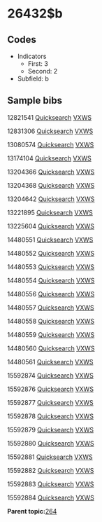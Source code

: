 # 26432$b

## Codes

-   Indicators
    -   First: 3
    -   Second: 2
-   Subfield: b

## Sample bibs

12821541 [Quicksearch](https://search.library.yale.edu/catalog/12821541) [VXWS](http://prodorbis.library.yale.edu:7014/vxws/GetHoldingsService?bibId=12821541)

12831306 [Quicksearch](https://search.library.yale.edu/catalog/12831306) [VXWS](http://prodorbis.library.yale.edu:7014/vxws/GetHoldingsService?bibId=12831306)

13080574 [Quicksearch](https://search.library.yale.edu/catalog/13080574) [VXWS](http://prodorbis.library.yale.edu:7014/vxws/GetHoldingsService?bibId=13080574)

13174104 [Quicksearch](https://search.library.yale.edu/catalog/13174104) [VXWS](http://prodorbis.library.yale.edu:7014/vxws/GetHoldingsService?bibId=13174104)

13204366 [Quicksearch](https://search.library.yale.edu/catalog/13204366) [VXWS](http://prodorbis.library.yale.edu:7014/vxws/GetHoldingsService?bibId=13204366)

13204368 [Quicksearch](https://search.library.yale.edu/catalog/13204368) [VXWS](http://prodorbis.library.yale.edu:7014/vxws/GetHoldingsService?bibId=13204368)

13204642 [Quicksearch](https://search.library.yale.edu/catalog/13204642) [VXWS](http://prodorbis.library.yale.edu:7014/vxws/GetHoldingsService?bibId=13204642)

13221895 [Quicksearch](https://search.library.yale.edu/catalog/13221895) [VXWS](http://prodorbis.library.yale.edu:7014/vxws/GetHoldingsService?bibId=13221895)

13225604 [Quicksearch](https://search.library.yale.edu/catalog/13225604) [VXWS](http://prodorbis.library.yale.edu:7014/vxws/GetHoldingsService?bibId=13225604)

14480551 [Quicksearch](https://search.library.yale.edu/catalog/14480551) [VXWS](http://prodorbis.library.yale.edu:7014/vxws/GetHoldingsService?bibId=14480551)

14480552 [Quicksearch](https://search.library.yale.edu/catalog/14480552) [VXWS](http://prodorbis.library.yale.edu:7014/vxws/GetHoldingsService?bibId=14480552)

14480553 [Quicksearch](https://search.library.yale.edu/catalog/14480553) [VXWS](http://prodorbis.library.yale.edu:7014/vxws/GetHoldingsService?bibId=14480553)

14480554 [Quicksearch](https://search.library.yale.edu/catalog/14480554) [VXWS](http://prodorbis.library.yale.edu:7014/vxws/GetHoldingsService?bibId=14480554)

14480556 [Quicksearch](https://search.library.yale.edu/catalog/14480556) [VXWS](http://prodorbis.library.yale.edu:7014/vxws/GetHoldingsService?bibId=14480556)

14480557 [Quicksearch](https://search.library.yale.edu/catalog/14480557) [VXWS](http://prodorbis.library.yale.edu:7014/vxws/GetHoldingsService?bibId=14480557)

14480558 [Quicksearch](https://search.library.yale.edu/catalog/14480558) [VXWS](http://prodorbis.library.yale.edu:7014/vxws/GetHoldingsService?bibId=14480558)

14480559 [Quicksearch](https://search.library.yale.edu/catalog/14480559) [VXWS](http://prodorbis.library.yale.edu:7014/vxws/GetHoldingsService?bibId=14480559)

14480560 [Quicksearch](https://search.library.yale.edu/catalog/14480560) [VXWS](http://prodorbis.library.yale.edu:7014/vxws/GetHoldingsService?bibId=14480560)

14480561 [Quicksearch](https://search.library.yale.edu/catalog/14480561) [VXWS](http://prodorbis.library.yale.edu:7014/vxws/GetHoldingsService?bibId=14480561)

15592874 [Quicksearch](https://search.library.yale.edu/catalog/15592874) [VXWS](http://prodorbis.library.yale.edu:7014/vxws/GetHoldingsService?bibId=15592874)

15592876 [Quicksearch](https://search.library.yale.edu/catalog/15592876) [VXWS](http://prodorbis.library.yale.edu:7014/vxws/GetHoldingsService?bibId=15592876)

15592877 [Quicksearch](https://search.library.yale.edu/catalog/15592877) [VXWS](http://prodorbis.library.yale.edu:7014/vxws/GetHoldingsService?bibId=15592877)

15592878 [Quicksearch](https://search.library.yale.edu/catalog/15592878) [VXWS](http://prodorbis.library.yale.edu:7014/vxws/GetHoldingsService?bibId=15592878)

15592879 [Quicksearch](https://search.library.yale.edu/catalog/15592879) [VXWS](http://prodorbis.library.yale.edu:7014/vxws/GetHoldingsService?bibId=15592879)

15592880 [Quicksearch](https://search.library.yale.edu/catalog/15592880) [VXWS](http://prodorbis.library.yale.edu:7014/vxws/GetHoldingsService?bibId=15592880)

15592881 [Quicksearch](https://search.library.yale.edu/catalog/15592881) [VXWS](http://prodorbis.library.yale.edu:7014/vxws/GetHoldingsService?bibId=15592881)

15592882 [Quicksearch](https://search.library.yale.edu/catalog/15592882) [VXWS](http://prodorbis.library.yale.edu:7014/vxws/GetHoldingsService?bibId=15592882)

15592883 [Quicksearch](https://search.library.yale.edu/catalog/15592883) [VXWS](http://prodorbis.library.yale.edu:7014/vxws/GetHoldingsService?bibId=15592883)

15592884 [Quicksearch](https://search.library.yale.edu/catalog/15592884) [VXWS](http://prodorbis.library.yale.edu:7014/vxws/GetHoldingsService?bibId=15592884)

**Parent topic:**[264](../../tags/264/264.md)

